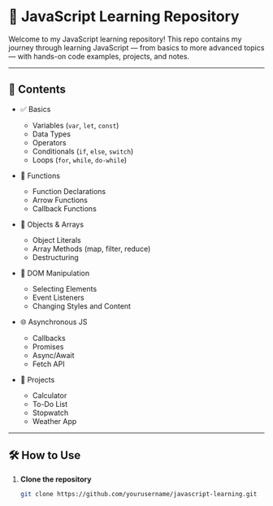 # 📘 JavaScript Learning Repository

Welcome to my JavaScript learning repository! This repo contains my journey through learning JavaScript — from basics to more advanced topics — with hands-on code examples, projects, and notes.

---

## 📌 Contents

- ✅ Basics
  - Variables (`var`, `let`, `const`)
  - Data Types
  - Operators
  - Conditionals (`if`, `else`, `switch`)
  - Loops (`for`, `while`, `do-while`)

- 🔧 Functions
  - Function Declarations
  - Arrow Functions
  - Callback Functions

- 🎯 Objects & Arrays
  - Object Literals
  - Array Methods (map, filter, reduce)
  - Destructuring

- 🧩 DOM Manipulation
  - Selecting Elements
  - Event Listeners
  - Changing Styles and Content

- 🌐 Asynchronous JS
  - Callbacks
  - Promises
  - Async/Await
  - Fetch API

- 🧪 Projects
  - Calculator
  - To-Do List
  - Stopwatch
  - Weather App

---

## 🛠️ How to Use

1. **Clone the repository**
   ```bash
   git clone https://github.com/yourusername/javascript-learning.git

